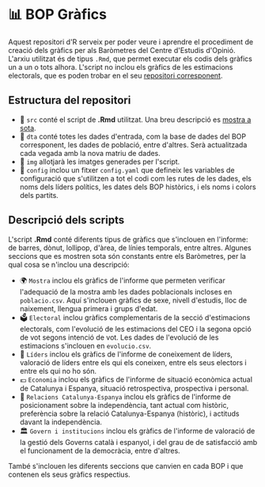 # 📊 BOP Gràfics

Aquest repositori d'R serveix per poder veure i aprendre el procediment de creació dels gràfics per als Baròmetres del Centre d'Estudis d'Opinió. L'arxiu utilitzat és de tipus `.Rmd`, que permet executar els codis dels gràfics un a un o tots alhora. L'script no inclou els gràfics de les estimacions electorals, que es poden trobar en el seu [repositori corresponent](https://github.com/ceopinio/ceo-estimacions/blob/main/src/report-figures.R).

## Estructura del repositori

-  📁 `src` conté el script de **.Rmd** utilitzat. Una breu descripció es [mostra a sota](#descripció-del-script).
-  📁 `dta` conté totes les dades d'entrada, com la base de dades del BOP corresponent, les dades de població, entre d'altres. Serà actualitzada cada vegada amb la nova matriu de dades. 
-  📁 `img` allotjarà les imatges generades per l'script. 
-  📁 `config` inclou un fitxer `config.yaml` que defineix les variables de configuració que s'utilitzen a tot el codi com les rutes de les dades, els noms dels líders polítics, les dates dels BOP històrics, i els noms i colors dels partits. 

## Descripció dels scripts

L'script **.Rmd** conté diferents tipus de gràfics que s'inclouen en l'informe: de barres, dònut, lollipop, d'àrea, de línies temporals, entre altres. Algunes seccions que es mostren sota són constants entre els Baròmetres, per la qual cosa se n'inclou una descripció:

- 🌍 `Mostra` inclou els gràfics de l'informe que permeten verificar l'adequació de la 
mostra amb les dades poblacionals incloses en `poblacio.csv`. Aquí s'inclouen gràfics de sexe, nivell d'estudis, lloc de naixement, llengua primera i grups d'edat.
- 🗳️ `Electoral` inclou gràfics complementaris de la secció d'estimacions electorals, com l'evolució de les estimacions del CEO i la segona opció de vot segons intenció de vot. Les dades de l'evolució de les estimacions s'inclouen en `evolucio.csv`.
- 📢  `Líders` inclou els gràfics de l'informe de coneixement de líders, valoració de líders 
entre els qui els coneixen, entre els seus electors i entre els qui no ho són. 
- 💶  `Economia` inclou els gràfics de l'informe de situació econòmica actual de Catalunya 
i Espanya, situació retrospectiva, prospectiva i personal.
- 🤝  `Relacions Catalunya-Espanya` inclou els gràfics de l'informe de posicionament sobre la independència, tant actual 
com històric, preferència sobre la relació Catalunya-Espanya (històric), i actituds davant la independència.
- 🏛️ `Govern i institucions` inclou els gràfics de l'informe de valoració de la gestió dels Governs català i espanyol, i del grau de de satisfacció amb el 
funcionament de la democràcia, entre d'altres.

També s'inclouen les diferents seccions que canvien en cada BOP i que contenen els seus gràfics respectius.
